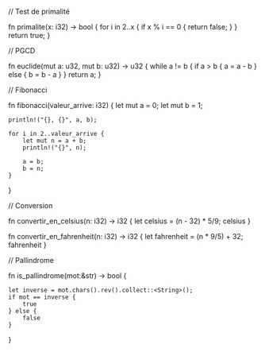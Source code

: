 // Test de primalité

fn primalite(x: i32) -> bool {
    for i in 2..x {
        if x % i == 0 {
            return false;
        }
    }
    return true;
}

// PGCD

fn euclide(mut a: u32, mut b: u32) -> u32 {
    while a != b {
        if a > b {
            a = a - b
        } else {
            b = b - a
        }
    }
    return a;
}

// Fibonacci

fn fibonacci(valeur_arrive: i32) {
    let mut a = 0;
    let mut b = 1;

    println!("{}, {}", a, b);

    for i in 2..valeur_arrive {
        let mut n = a + b;
        println!("{}", n);

        a = b;
        b = n;
    }
}

// Conversion

fn convertir_en_celsius(n: i32) -> i32 {
    let celsius = (n - 32) * 5/9;
    celsius
}

fn convertir_en_fahrenheit(n: i32) -> i32 {
    let fahrenheit = (n * 9/5) + 32;
    fahrenheit
}

// Pallindrome

fn is_pallindrome(mot:&str) -> bool {

    let inverse = mot.chars().rev().collect::<String>();
    if mot == inverse {
        true
    } else {
        false
    }
}

